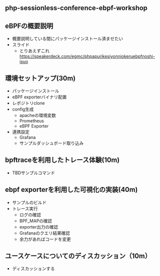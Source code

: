 php-sessionless-conference-ebpf-workshop
---


## eBPFの概要説明

 - 概要説明している間にパッケージインストール済ませたい
 - スライド
   - とりあえずこれ https://speakerdeck.com/egmc/phpapurikesiyonniokeruebpfnoshi-isuo

##  環境セットアップ(30m)
  - パッケージインストール
  - eBPF exporterバイナリ配置
  - レポジトリclone
  - config生成
    - apacheの環境変数
    - Prometheus
    - eBPF Exporter
  - 連携設定
    - Grafana
    - サンプルダッシュボード取り込み

## bpftraceを利用したトレース体験(10m)
  - TBDサンプルコマンド

## ebpf exporterを利用した可視化の実装(40m)
 - サンプルのビルド
 - トレース実行
   - ログの確認
   - BPF_MAPの確認
   - exporter出力の確認
   - Grafanaのクエリ結果確認
   - 余力があればコードを変更

## ユースケースについてのディスカッション（10m）
 - ディスカッションする
